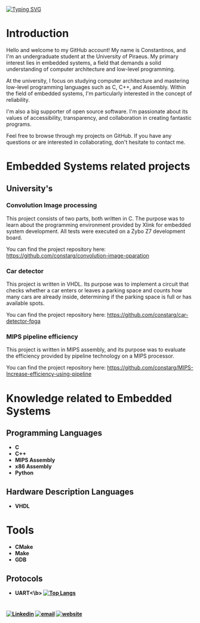 [![Typing SVG](https://readme-typing-svg.demolab.com?font=Fira+Code&duration=3000&pause=10&multiline=true&repeat=false&random=false&width=580&height=105&lines=Baud+rate%3A+9600;Initialize+UART+;UART%3A+%2Fdev%2FttyACM0%2C+connected;%3E+Hello%2C+my+name+is+Costas%2C+welcome+to++my+GitHub+account)](https://git.io/typing-svg)
# Introduction
Hello and welcome to my GitHub account! My name is Constantinos, and I'm an undergraduate student at the University of Piraeus. My primary interest lies in embedded systems, a field that demands a solid understanding of computer architecture and low-level programming.

At the university, I focus on studying computer architecture and mastering low-level programming languages such as C, C++, and Assembly. Within the field of embedded systems, I'm particularly interested in the concept of reliability.

I'm also a big supporter of open source software. I'm passionate about its values of accessibility, transparency, and collaboration in creating fantastic programs. 

Feel free to browse through my projects on GitHub. If you have any questions or are interested in collaborating, don't hesitate to contact me.

# Embedded Systems related projects
## University's 
### Convolution Image processing
This project consists of two parts, both written in C. The purpose was to learn about the programming environment provided by Xlink for embedded system development. All tests were executed on a Zybo Z7 development board.

You can find the project repository here: https://github.com/constarg/convolution-image-oparation

### Car detector
This project is written in VHDL. Its purpose was to implement a circuit that checks whether a car enters or leaves a parking space and counts how many cars are already inside, determining if the parking space is full or has available spots.

You can find the project repository here: https://github.com/constarg/car-detector-fpga

### MIPS pipeline efficiency
This project is written in MIPS assembly, and its purpose was to evaluate the efficiency provided by pipeline technology on a MIPS processor.

You can find the project repository here: https://github.com/constarg/MIPS-Increase-efficiency-using-pipeline


# Knowledge related to Embedded Systems
## Programming Languages
- <b>C</b>
- <b>C++</b>
- <b>MIPS Assembly</b>
- <b>x86 Assembly</b>
- <b>Python</b>
## Hardware Description Languages
- <b>VHDL</b>
# Tools
- <b>CMake</b>
- <b>Make</b>
- <b>GDB</b>
## Protocols
- <b>UART<\b>
[![Top Langs](https://github-readme-stats.vercel.app/api/top-langs/?username=constarg&layout=compact&hide_border=true&theme=transparentLtitle_color=0c7dbd&bg_color=00000000&langs_count=6&hide=java,css,html,PLpgSQL,javascript,shell)](https://github.com/EmbeddedCat)
#

[![Linkedin](https://img.shields.io/badge/Linkedin-Constantinos%20Argyriou-blue)](https://www.linkedin.com/in/constantinos-argyriou-6b5719221/)
[![email](https://img.shields.io/badge/Email-constarg%40pm.me-blue)](mailto:constarg@pm.me)
[![website](https://img.shields.io/badge/WebSite-https%3A%2F%2Fconstarg.github.io%2F-blue)](https://constarg.github.io/)
